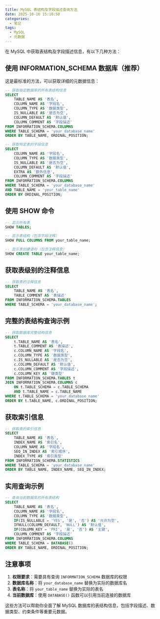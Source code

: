 ```yaml
---
title: MySQL 表结构及字段描述查询方法
date: 2025-10-16 15:10:50
categories:
  - 笔记
tags:
  - MySQL
  - 元数据
---
```


在 MySQL 中获取表结构及字段描述信息，有以下几种方法：

## 使用 INFORMATION_SCHEMA 数据库（推荐）

这是最标准的方法，可以获取详细的元数据信息：

```sql
-- 获取指定数据库的所有表结构信息
SELECT 
    TABLE_NAME AS '表名',
    COLUMN_NAME AS '字段名',
    COLUMN_TYPE AS '数据类型',
    IS_NULLABLE AS '是否为空',
    COLUMN_DEFAULT AS '默认值',
    COLUMN_COMMENT AS '字段描述'
FROM INFORMATION_SCHEMA.COLUMNS 
WHERE TABLE_SCHEMA = 'your_database_name'
ORDER BY TABLE_NAME, ORDINAL_POSITION;

-- 获取特定表的字段信息
SELECT 
    COLUMN_NAME AS '字段名',
    COLUMN_TYPE AS '数据类型',
    IS_NULLABLE AS '是否为空',
    COLUMN_DEFAULT AS '默认值',
    EXTRA AS '额外信息',
    COLUMN_COMMENT AS '字段描述'
FROM INFORMATION_SCHEMA.COLUMNS 
WHERE TABLE_SCHEMA = 'your_database_name' 
AND TABLE_NAME = 'your_table_name'
ORDER BY ORDINAL_POSITION;
```

## 使用 SHOW 命令

```sql
-- 显示所有表
SHOW TABLES;

-- 显示表结构（包含字段注释）
SHOW FULL COLUMNS FROM your_table_name;

-- 显示表创建语句（包含注释信息）
SHOW CREATE TABLE your_table_name;
```

## 获取表级别的注释信息

```sql
-- 获取表的注释信息
SELECT 
    TABLE_NAME AS '表名',
    TABLE_COMMENT AS '表描述'
FROM INFORMATION_SCHEMA.TABLES 
WHERE TABLE_SCHEMA = 'your_database_name';
```

## 完整的表结构查询示例

```sql
-- 获取数据库完整结构信息
SELECT 
    t.TABLE_NAME AS '表名',
    t.TABLE_COMMENT AS '表描述',
    c.COLUMN_NAME AS '字段名',
    c.COLUMN_TYPE AS '数据类型',
    c.IS_NULLABLE AS '是否为空',
    c.COLUMN_DEFAULT AS '默认值',
    c.COLUMN_COMMENT AS '字段描述',
    c.COLUMN_KEY AS '键类型'
FROM INFORMATION_SCHEMA.TABLES t
JOIN INFORMATION_SCHEMA.COLUMNS c 
    ON t.TABLE_SCHEMA = c.TABLE_SCHEMA 
    AND t.TABLE_NAME = c.TABLE_NAME
WHERE t.TABLE_SCHEMA = 'your_database_name'
ORDER BY t.TABLE_NAME, c.ORDINAL_POSITION;
```

## 获取索引信息

```sql
-- 获取表的索引信息
SELECT 
    TABLE_NAME AS '表名',
    INDEX_NAME AS '索引名',
    COLUMN_NAME AS '字段名',
    SEQ_IN_INDEX AS '索引顺序',
    INDEX_TYPE AS '索引类型'
FROM INFORMATION_SCHEMA.STATISTICS 
WHERE TABLE_SCHEMA = 'your_database_name'
ORDER BY TABLE_NAME, INDEX_NAME, SEQ_IN_INDEX;
```

## 实用查询示例

```sql
-- 查询当前数据库的所有表结构
SELECT 
    TABLE_NAME AS '表名',
    COLUMN_NAME AS '字段名',
    COLUMN_TYPE AS '数据类型',
    IF(IS_NULLABLE = 'YES', '是', '否') AS '允许为空',
    IFNULL(COLUMN_DEFAULT, 'NULL') AS '默认值',
    IF(COLUMN_KEY = 'PRI', '是', '否') AS '主键',
    COLUMN_COMMENT AS '字段描述'
FROM INFORMATION_SCHEMA.COLUMNS 
WHERE TABLE_SCHEMA = DATABASE()
ORDER BY TABLE_NAME, ORDINAL_POSITION;
```

## 注意事项

1. **权限要求**：需要具有查询 `INFORMATION_SCHEMA` 数据库的权限
2. **数据库名称**：将 `your_database_name` 替换为实际的数据库名
3. **表名称**：将 `your_table_name` 替换为实际的表名
4. **当前数据库**：使用 `DATABASE()` 函数可以引用当前连接的数据库

这些方法可以帮助你全面了解 MySQL 数据库的表结构信息，包括字段描述、数据类型、约束条件等重要元数据。

